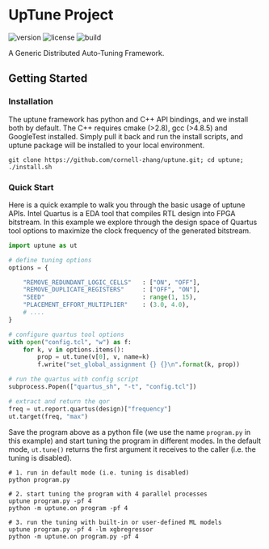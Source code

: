 # UpTune Project 

![version](https://img.shields.io/badge/version-2020.06-blue?style=flat-square)
![license](https://img.shields.io/badge/license-BSD-brightgreen?style=flat-square)
![build](https://img.shields.io/circleci/build/github/cornell-zhang/uptune/master?style=flat-square)

A Generic Distributed Auto-Tuning Framework. 

## Getting Started

### Installation

The uptune framework has python and C++ API bindings, and we install both by default. The C++ requires cmake (>2.8), gcc (>4.8.5) and GoogleTest installed. Simply pull it back and run the install scripts, and uptune package will be installed to your local environment.

```shell
git clone https://github.com/cornell-zhang/uptune.git; cd uptune;
./install.sh 
```

### Quick Start 

Here is a quick example to walk you through the basic usage of uptune APIs. Intel Quartus is a EDA tool that compiles RTL design into FPGA bitstream. In this example we explore through the design space of Quartus tool options to maximize the clock frequency of the generated bitstream.  
 
```python
import uptune as ut

# define tuning options
options = {

    "REMOVE_REDUNDANT_LOGIC_CELLS"   : ["ON", "OFF"],
    "REMOVE_DUPLICATE_REGISTERS"     : ["OFF", "ON"],
    "SEED"                           : range(1, 15),
    "PLACEMENT_EFFORT_MULTIPLIER"    : (3.0, 4.0),
    # ....
}

# configure quartus tool options
with open("config.tcl", "w") as f:
    for k, v in options.items():
        prop = ut.tune(v[0], v, name=k)
        f.write("set_global_assignment {} {}\n".format(k, prop))

# run the quartus with config script
subprocess.Popen(["quartus_sh", "-t", "config.tcl"])

# extract and return the qor 
freq = ut.report.quartus(design)["frequency"]
ut.target(freq, "max")
```

Save the program above as a python file (we use the name `program.py` in this example) and start tuning the program in different modes. In the default mode, `ut.tune()` returns the first argument it receives to the caller (i.e. the tuning is disabled).

```shell
# 1. run in default mode (i.e. tuning is disabled)
python program.py

# 2. start tuning the program with 4 parallel processes 
uptune program.py -pf 4
python -m uptune.on program -pf 4

# 3. run the tuning with built-in or user-defined ML models
uptune program.py -pf 4 -lm xgbregressor
python -m uptune.on program.py -pf 4

```
